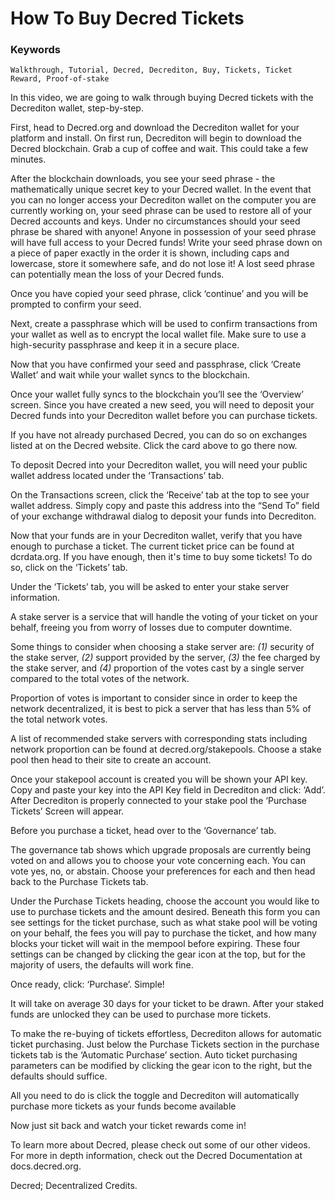 # How To Buy Decred Tickets

### Keywords
    Walkthrough, Tutorial, Decred, Decrediton, Buy, Tickets, Ticket Reward, Proof-of-stake 

In this video, we are going to walk through buying Decred tickets with the Decrediton wallet, step-by-step. 

First, head to Decred.org and download the Decrediton wallet for your platform and install. On first run, Decrediton will begin to download the Decred blockchain. Grab a cup of coffee and wait. This could take a few minutes.

After the blockchain downloads, you see your seed phrase - the mathematically unique secret key to your Decred wallet. In the event that you can no longer access your Decrediton wallet on the computer you are currently working on, your seed phrase can be used to restore all of your Decred accounts and keys. Under no circumstances should your seed phrase be shared with anyone! Anyone in possession of your seed phrase will have full access to your Decred funds! Write your seed phrase down on a piece of paper exactly in the order it is shown, including caps and lowercase, store it somewhere safe, and do not lose it! A lost seed phrase can potentially mean the loss of your Decred funds.

Once you have copied your seed phrase, click ‘continue’ and you will be prompted to confirm your seed. 

Next, create a passphrase which will be used to confirm transactions from your wallet as well as to encrypt the local wallet file. Make sure to use a high-security passphrase and keep it in a secure place. 

Now that you have confirmed your seed and passphrase, click ‘Create Wallet’ and wait while your wallet syncs to the blockchain. 

Once your wallet fully syncs to the blockchain you’ll see the ‘Overview’ screen. Since you have created a new seed, you will need to deposit your Decred funds into your Decrediton wallet before you can purchase tickets.

If you have not already purchased Decred, you can do so on exchanges listed at on the Decred website. Click the card above to go there now.

To deposit Decred into your Decrediton wallet,  you will need your public wallet address located under the ‘Transactions’ tab.

On the Transactions screen, click the ‘Receive’ tab at the top to see  your wallet address. Simply copy and paste this address into the “Send To” field of your exchange withdrawal dialog to deposit your funds into Decrediton.

Now that your funds are in your Decrediton wallet, verify that you have enough to purchase a ticket. The current ticket price can be found at dcrdata.org. If you have enough, then it's time to buy some tickets! To do so, click on the ‘Tickets’ tab.

Under the ‘Tickets’ tab, you will be asked to enter your stake server information.

A stake server is a service that will handle the voting of your ticket on your behalf, freeing you from worry of losses due to computer downtime. 

Some things to consider when choosing a stake server are: *(1)* security of the stake server, *(2)* support provided by the server, *(3)* the fee charged by the stake server, and *(4)* proportion of the votes cast by a single server compared to the total votes of the network. 

Proportion of votes is important to consider since in order to keep the network decentralized, it is best to pick a server that has less than 5% of the total network votes. 

A list of recommended stake servers with corresponding stats including network proportion can be found at decred.org/stakepools. Choose a stake pool then head to their site to create an account. 

Once your stakepool account is created you will be shown your API key. Copy and paste your key into the API Key field in Decrediton and click: ‘Add’.
After Decrediton is properly connected to your stake pool the ‘Purchase Tickets’ Screen will appear.  

Before you purchase a ticket, head over to the ‘Governance’ tab.

The governance tab shows which upgrade proposals are currently being voted on and allows you to choose your vote concerning each. You can vote yes, no, or abstain. Choose your preferences for each  and then head back to the Purchase Tickets tab.

Under the Purchase Tickets heading, choose the account you would like to use to purchase tickets and the amount desired. Beneath this form you can see settings for the ticket purchase, such as what stake pool will be voting on your behalf, the fees you will pay to purchase the ticket, and how many blocks your ticket will wait in the mempool before expiring. These four settings can be changed by clicking the gear icon at the top, but for the majority of users, the defaults will work fine. 

Once ready, click: ‘Purchase’. Simple! 

It will take on average 30 days for your ticket to be drawn. After your staked funds are unlocked they can be used to purchase more tickets.

To make the re-buying of tickets effortless, Decrediton allows for automatic ticket purchasing. Just below the Purchase Tickets section in the purchase tickets tab is the ‘Automatic Purchase’ section. Auto ticket purchasing parameters can be modified by clicking the gear icon to the right, but the defaults should suffice.  

All you need to do is click the toggle and Decrediton will automatically purchase more tickets as your funds become available

Now just sit back and watch your ticket rewards come in!

To learn more about Decred, please check out some of our other videos. For more in depth information, check out the Decred Documentation at docs.decred.org.

Decred; Decentralized Credits.
